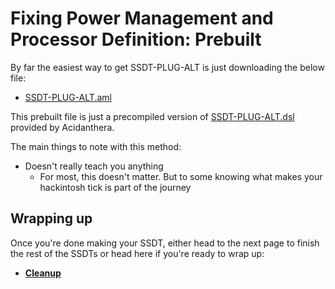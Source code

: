 # Fixing Power Management and Processor Definition: Prebuilt

By far the easiest way to get SSDT-PLUG-ALT is just downloading the below file:

* [SSDT-PLUG-ALT.aml](https://github.com/dortania/Getting-Started-With-ACPI/blob/master/extra-files/compiled/SSDT-PLUG-ALT.aml)

This prebuilt file is just a precompiled version of [SSDT-PLUG-ALT.dsl](https://github.com/acidanthera/OpenCorePkg/blob/master/Docs/AcpiSamples/Source/SSDT-PLUG-ALT.dsl) provided by Acidanthera.

The main things to note with this method:

* Doesn't really teach you anything
  * For most, this doesn't matter. But to some knowing what makes your hackintosh tick is part of the journey

## Wrapping up

Once you're done making your SSDT, either head to the next page to finish the rest of the SSDTs or head here if you're ready to wrap up:

* [**Cleanup**](/cleanup.md)
